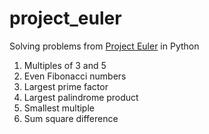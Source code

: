 # project_euler
Solving problems from [Project Euler](https://projecteuler.net/) in Python

1. Multiples of 3 and 5	
2. Even Fibonacci numbers	
3. Largest prime factor	
4. Largest palindrome product
5. Smallest multiple
6. Sum square difference

